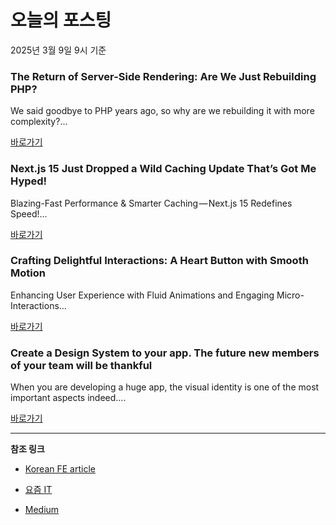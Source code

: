 # 오늘의 포스팅 
2025년 3월 9일 9시 기준 

### The Return of Server-Side Rendering: Are We Just Rebuilding PHP? 

 We said goodbye to PHP years ago, so why are we rebuilding it with more complexity?... 

 [바로가기](https://medium.com/m/signin?actionUrl=https%3A%2F%2Fmedium.com%2F_%2Fbookmark%2Fp%2Ff0ca2c514a86&operation=register&redirect=https%3A%2F%2Fitnext.io%2Fthe-return-of-server-side-rendering-are-we-just-rebuilding-php-f0ca2c514a86&source=---recommended_stories---frontend---0-84----------------bookmark_preview----f8be7b53_1670_4906_a5f6_59fc370e331f--------------) 

### Next.js 15 Just Dropped a Wild Caching Update That’s Got Me Hyped! 

 Blazing-Fast Performance & Smarter Caching — Next.js 15 Redefines Speed!... 

 [바로가기](https://medium.com/m/signin?actionUrl=https%3A%2F%2Fmedium.com%2F_%2Fbookmark%2Fp%2F752fded8fcc5&operation=register&redirect=https%3A%2F%2Fmedium.com%2F%40letscodefuture%2Fnext-js-15-just-dropped-a-wild-caching-update-thats-got-me-hyped-752fded8fcc5&source=---recommended_stories---reactjs---0-84----------------bookmark_preview----eba9210a_fc96_4006_9754_44c30e514049--------------) 

### Crafting Delightful Interactions: A Heart Button with Smooth Motion 

 Enhancing User Experience with Fluid Animations and Engaging Micro-Interactions... 

 [바로가기](https://medium.com/m/signin?actionUrl=https%3A%2F%2Fmedium.com%2F_%2Fbookmark%2Fp%2Fb717e39b4ea2&operation=register&redirect=https%3A%2F%2Fhappyhackingspace.blog%2Fcrafting-delightful-interactions-a-heart-button-with-smooth-motion-b717e39b4ea2&source=---recommended_stories---nextjs---0-84----------------bookmark_preview----4fa01971_c72c_4f3c_add4_5cbbbc40c2dd--------------) 

### Create a Design System to your app. The future new members of your team will be thankful 

 When you are developing a huge app, the visual identity is one of the most important aspects indeed.... 

 [바로가기](https://medium.com/m/signin?actionUrl=https%3A%2F%2Fmedium.com%2F_%2Fbookmark%2Fp%2F8e3852d526d1&operation=register&redirect=https%3A%2F%2Fmedium.com%2Fcodandotv%2Fcreate-a-design-system-to-your-app-the-future-new-members-of-your-team-will-be-thankful-8e3852d526d1&source=---recommended_stories---front_end_development---0-84----------------bookmark_preview----fc7fbdd7_3a0a_415a_b7b4_6f47575845f9--------------) 

---

**참조 링크**

- [Korean FE article](https://kofearticle.substack.com) 

- [요즘 IT](https://yozm.wishket.com/magazine) 

- [Medium](https://medium.com) 

